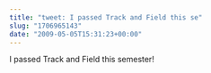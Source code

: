 ```yaml
---
title: "tweet: I passed Track and Field this se"
slug: "1706965143"
date: "2009-05-05T15:31:23+00:00"
---
```

I passed Track and Field this semester!